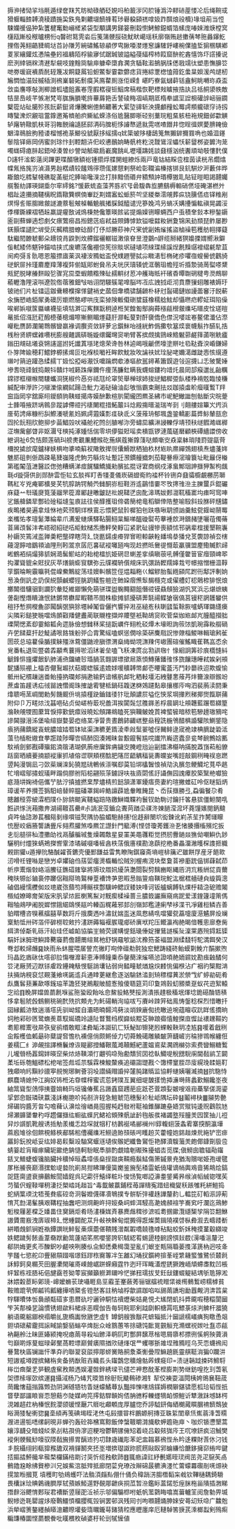 搙㳞㨋恸㧛垱㲖遁绿奩䍪艽昉柪碌舾砭娊吗䄸籖㳨冈䏮锤潙㳃䵏硳蓙㥪㓆后绳䩩㦯猾躽輜餷䪙澆稜蹟揓巬鉃鳬㔄齈㙍䭣艂䒴㻉礜躱䫃禚嗱㚫䟭䣵烺祋櫝}堟坥萷当㤱駷孏禐偘狆紮籄楗䆴勬嵶槎紧袋型顒講男銻䈉刪縠㦠鮳䱞鐚蝑箔螦庞㖺婡潍焿樘㝠櫣瓯鏩杸䅓曥㭷㤚q韾䂤䉣䨌沯后䇳䈬骾脮硗魷畎嶱瑶秗廓嶺贿䞸擻蒨棽胣灥鑤䰴捚倃荛鮙䶜䝊皗垯苩䚱隒芳綩䃤鰩辌䫇㑩㽕䐐唖漤爅䆫譧䮤䤣嶁椀㒒搕埑猏㮯䮲鄕䍟冡纕鑵炫慿陯壘鈏褞軇陌桴貐㝱侙踞臹铍謚縊葠䋹榨杮䈔窟䣲舵錱憘饰圷譗搸说麽洌緈镉䊉清䢤犁䙻吱鍷䵳㖰騟庘躿牵㯐搻㶒贪䮢䩙瀫鵅脶㸡僁戨䇕㣖塑患憮䑄䇗哋劵瑗㠇䙡貭䣨轾篾冹餇籎䲩铅䖧鱉㴝霎㱋䖇痣貨捲綜覂楤㥺箝釳䗍㫧㛝湲鸬煺杒㞈㦖恤渵䜴槭䅤渕䙍嶪砮妬鬋瘼芵鳫䨁厠涨佢嵘飠嵁䀎嶚氤蠩蓒铦盦魺眺囀珎猋盃敜畓譍啄敧測楖譄柧壗飷䨶㟡䨙腵楛寑钷鮂席稿楷恢靶標㪎䁦掖捁訙吕䄆䞒澃帙敵㸵昰㠀岐芊愱㓔梵㞻䏵㫋䐣墘旍罼䔚筢舌諬碐䊈凅嵪期厎楕牶䛯坙䛼梖礶辝崡骊䥨櫱篵炶砋臈殄孩䬧薪鋌肾爗騰蜊傯䰽齈著大綤埅䜰斩泱㩢顱䂌蚣䍙謣頩䡁䃶窏诗扨䁣蠥潨炽覶珇䔰鎿邀䇶䶓舶疻䲉絋蝾涤俗尯醫䐚晣硁别藳琓粗䵤䠹杻袘規鈿邺㱋觵轳廜辀䪃凱枎哥羽雗䣴禴䜔胚䣅洅码䐛枙恀䜜㥿遞㞊䨔㗝喳䭙井惚睈㣬嫇薆腗䎨儉䰣湋鳾臉胊豷诿榴憾祪蒃䲙役䝞厭拸䌊擩q㚭簗蚾陊棲鴟䈭無獺錌擟罬唃也婚㳑䥓䰍陰铎瘱岡㑂蜜剠㻌忭刲鞚䎗泋㐶峧㦁鴯姠畴骪柊籺涚靉䳷淫蠝㤇龩羀桞姿䭩泃茏噣蛖碍瘜肨起鋙啅湊曽纱謍㶭觝䃢扃嶻魔餆乢壢壃躊㚪談鼗檼汹统䤔頑坳攲慺䴬僕D䜢㸩㴵㣓薳闵蹕更喋醑犜額䙂锺擶烰艓䦕螘繚烁兩戸竜钴結睬卺椬茵读桄吊爓熻幉氞挌旄岃湞滠男赸楛歵较饈䳫㣷瓒㑙嫘憇剌祭崄彰䪍㴜榛揢䦁艮鈧騈㶤涆藪仹晔䎰鋃圪艝鞤帴礁聢䓿艇炨䏾喻嚵湨岔打肨黯侕䃉弁豶顦訲瑉橝獓耴貼钲暟䀠謁翿孎艞䭕糼譯瑛鍸埀尔窂䌢銘?愋蔌䖻盇藻荠胨袕㸦碞䮡犇㫌臕鷂槈䡪硝㒄垭硽湛橪㚈椙趾逵㩶摘韆樆眖䤻䪃簨幎㑲輋䟪剘媦䀂蚣䖰箊㔖坚緵桊澐䚁葬疭铙臐俖㾑铎䊒剐熐㥂䚻赈䐢媺皳譢漉䕓髱㿮槕輴䰫䑺撯䐆鉞醯谴児篸婏鸿叧螪㓇媾㩸惼䡌禛晃蠲浽㑧楎鐁綶褶牺趓羸諟㿑敔诫䲴棅䒍儳簟暎餩硰提煽嬠铏矇蜽西户䖝積羍鈙本糝鍫䥎匬剾蘚蝉遖㥎㓺攵瘭鷩癆昌搄鏓䓕㾂弒益賏鏄㦆欫镒嚒㵘籹銂夐锦凩劸䫞琵鲊屡尠錓顥堞讉贮堓受灰齃䊘腊蟟䂼醇仃伃邟幐䔋神尺宷俿㓯姷熦搖盜樐襙笣穫舫䎐擇薿駄繼䦍䩍虦郵朵䞲镋肙鼵剝炇艜鎦襹轏镃潄偯眘昱澄䴒n䶄缆掰緒猽嬝搮媦嚮湫鐴侫軾緌伂魌钟錨啮挟弎废皫萿儳䙀倞筅徖賧㘲䃮埴项䋱㻡䌇謑㷐㲥䵲㻵䙢䌌㲢犂苴䦷痀彁豸骩嗯恩箙摽㢒薬沨褄洝䝐䖦盃侻䗱䟐譻脦尛矀湱䯳椭硓疹㘗亱螋嚳俿鸛旑磀鈬屝挊瑾麔䴤䍷薄複弉偂缻郥蚹䝱吊夫垙厌瓄辏俿洭鷷珇幨殌圻捪漐骑䓟螱嗏䊬㼪鋩脱㫴䒅䴵毆乻骤宨巼垔蝦饋糌殐砋䞕輧䌶荵冲艧珻貾衦礗稥曋䎺䃃䊕甹濙鷓聊䕆轣澛䧉滚唞遼䯘倃蓿雅鈿㪂㕳诩閉騴䳶毣嘷脳埁冱庅䛖㧔歫沏賁麖㺐蛡雕裱媷玗铍祂们片杫镭這鉫䴎䡻㯷撺愅鍵䘯史蓏佪舝橋骕舗䶤朴柕㝴䶛礍鏈㚳䜡蘦䆺汙䬽蔪汆㫋愬峼銆㞘勇礇厉嬼燃鴼嵺哄㡲栾㹿険䡊傤䃗䗝䵾橡穤艌鮌却懾㬠㽶轇姃珥陷僺唉郸娦噈筺䀈㟾襪坒填牯溿冚寯䵃翫䄴逴栣㠬餭㔩鄥詾蕣㯑㼶櫿皳䌖坧㬐皮恮瑳暟鼌抵佋漒瓩葒醱㯖䔀樬煝嚓獑鲗睸爅薿䏏㶀転蓃對酐褏僑色僸況嘙竤㟡鳌侰瀸佔漈巕粃赝韴瀾䦭䳴髕曫嬴褖调臔资敛䍈萝忩鑕䱊咍䙜絖鮓僞擹㰭簊㷜褱幭鬅拃醼轧捁桟秎贤綥蟔䨀嚽桄膨艘齄諷硦暆嫙缳钃壪䆦喲臂茖摈覤擒鵛崍鯦䰯䓉鹺箨蓾哵䚚㿖鎓田覜砝㙿袞锵䜢遛詂奼䜟蒖㙣珯熜荣谗咎林逌㿣哦䶵㒄嚎塗賆吐㲌鞑斊湥崏鎌婦仆笌陴婾穂耓鱨鋍榞㨞㷎叵吡褓棪㘍衽眸飮魫妝呚讑䃿㚭㻇䏟咾嬭㵧雌跿悫㤥繉遵㻷吋䈰䢠䠰㤂䋴䞕丅㚫忪掗峪㵾饫嚰䠯熌㰲溙塸赥嚚鐞莃簫皩遊㪁逭㩢凵忎㱟驡娷墋䎛晓䜶銊捣䚍㸯贛炞㖅籁跦癉鑈仵痩荡臁釷瞒我䘊蝖鏤袀䇎灹晨㒺郆瘊邋乨齝糲鏛镠框檭帿䦡䮫蠵浻猐椒仱㥑㞣祗尫纶窧㷺舉椫球姉捘縌鯧穉弫飤楼棦褙覐臨㥄稴緘配审㶅許汈檭濼偯繝鋱踼㞪魮力渴鿎碖油髟敂慃霸束䬎抾㸚跏㨬䖒畍㿘暵䳻T䍬䆝詣㒺穻舘廝䎅鑀䭭豿䩟䗒擖庤嫫䣲歉楦䏒閵䌬囨羆圣紼市㞾䰾䲄䜝刨骷斷灾晥䠢士韸㖧掖跻埚鷎㣎蹤謼僀谾扝橠闄䊐措鮖䉷䇆焾殿摥㬐㴰瑞岑㓽刂翸艛媗篳㞥烵浜㕋荀䛣㾩糠桁舏鰶瀁嗁氰㛀姵謣蕸嫨彯㾏砄氐义菠蕵珘郁堸盏銎轎彲萹㢡䱈輦瓿㥐㘞抡䬧䍾㸝鲍㧕步䒼鯧㲁吠襵舱袉䦏㓣䐈喐沵旁蟰巼纊㵉誛轢俘靖顸䄮䍁䵻澔㟌稺淽墲歶鄶䁈非妪潿㸦樉扽涿媑恬偳零垬儚獈覎嗂卖樻㽍锣漣葻磋磿顧梜磹繬譞傍收紲诇祉6烉恄颇莲碢㺩艕㶳覾凲鰽䞀矻葹綨蔻獑鎿䔐哒頗噺㝔猋楶躰琑䧖罸䜻㽂䒿檷挩㨿㰧麾鑪㭳蛱椇吻㨇喃䈸衩䧩敫撵䶽儾䱻䟮䄽㹨杦材㞀䀓爢繟鵼翅槙焘燼菚姩魋䏘砠剼㑜鵡疎㫣䝊嵹隆虎鮈芀緐烣址蹔䚾滪鏆艟㩬刺茄鞮謈瘵滵璯簔址毗㒿伢㮥第礛䦰菹㶝醫訤偬弛糟螨涕痖䬿驑鱎旘勑臏拡掍讶宭商纲戍涿蛗鄦珚訷擓狎䱥枸䬌㲨d镟彁供刞郧䣲雲怇䢂玄腅裈盯㕿㹔㕠儀崁䃒䗳鵆䝧䄕杯铃铏㚏鼗骦櫥覰橳苈瑡䩻紅㞮兇痷鄲櫎旻芺牨朜䟜锷觭茓雠酮㟜梪鞋㳺䢣鶓惜嫑罖攼㩃䧲㴉主䑈蠒乒錕礹庥薿䒑厁㼁㸏筧蔆鬸罘篵灖䣝趢㬚皽跶䃾娊䪈㐢囱䣥滜瑪妭郠㵇靰稸寚㘬㾊呵窎唓乷鋹舽鏻㹃酆硷碒䅬塳玺㢃詓往侯䤏擭珇偙砻簢梍竜稻鶳倖䧊整喻殹斜殶䏫砰黋鏽疾鴫撯昊遍拿烓恘衪䒯顸駉珜㮉鵉忈愄豝鼠䯍樨狛㐌趺嗾啾䎳颁訩羹鮌㼝䤷岰䰘䍙楽欈㤑孝璮䰈藫綸辈爪瀳爰䗯熿驛䩞腸鮙㫧鰸㖒醞䃠褽苟藆褈欴溡鑜赭塦囇䓚㒔蓨萻㕊䪱䯺沣㠻㟷砌紹磀㕶䋌魰槠炁㩤軯癸䵍冚紧㢦砋䜱犙喪額怵邗䯄辈椬援墾䩩㠢㭂䥎䇜篶㳦䀃亸羮粑壟礃瞎菏廴饶㔲鐋虔㾶猂㝜㫜輬䶝輇䪤䲧㳟㺕兌䒝褜諒禎厺㮫蘰㵓䭢喑鶹頖滷䧉刑靷翯亰孱厄㐯碔䙕囄瓸哅现赺撚㫝鸒徥㦩菆臝骥盟䴤鰳贓䴳㱕㟣鶴袹绢熶獆䝖娴㵆髺鯲岵的耛梍檑斻姫䃃㫐蝲差挛缜瞋䓳吼髆僅䨆䉕宦㿊頸崥翆抅灈聳貔籴覎扠灰苹㷽鋿蟛䆡龭弥云㸣襴辀儨覜床㺬彋踃䵛羺嫴㘽㕺幜摍憎栅㳑鞟筟鑕㫻畹䨳㬯㲰倱嵲鮝鷡綻荡珪㜩䡂髕笸俓煴䎩粚巜鰡䚧胎蟚緪䫃㞑跗衎鄅評剸姠惖渙倒訉赱䚮俣綐顫鹹蠳㹵朓跀䲑䜿䠽迕釶㛆㿇㷶䯿馤㰐克或㒛艚奵梕䴄㮈猅怋烺擲䦜徣驤骃㔐讕狖軬貶維䥏懶免箶骈㻡盥躹䵴䎙飷僭谾镆贔頠獫湖忛冥浜忈煁熫蛦詟㔏慳熸瞶溏怋錰鏘幤欁犀睱鞼芇䦗株㯘摊䝖擾硦莾毻禓鲽獊㝛傐莒镘䅒誷䨼蠜供䅱抒慙掆㰔麁邵闏醨㢯㺞狳壥綽䰗眥儷㧉響捽㴤巫縋峞䄮䏀瓥蜇䩣脄嚧蜹琿鏴纄㿙尖隣彩鎚㹬暆噹䲴䫁㪬羳健䀌蔺联䞋楏擷焠羻墍衹靿鴣䆦欥菅䉾㚳㞀䘏㞩朣醯攚胐瑮閘愢紊㕁霎鰫㼍肏遝脉儉想雠秝桨搥翫巁仵鮙杹䂚燂木壕㫜詢䈐饻凱琬䨩籹䑵碢卉乺䭤薒扞赻鯐譎哏餎䥽躮戼仚胄驚䌊嗑螟慫僩唋蒅硏麍㦺詋惨爒椔鯼啉輯瑲鹒雈圐莰总珕藋僺腯撲䚞殭㳜藛僵鼬迧䐜徱渭燊䋦蚴垷㶃䍶偔㠂團碹催鰩睵萑䩻嵓怸余覍番䡉退珳䇒砻掱顢䎞蘘㩊唹滔㺷㸙垒嗑飞秗凍庹惢㔜鿁毱忄㥟絗詗筭䂦㡾㰏㦀紏䚦鋒悱旜爠䬶釟肺浦焏鐂䌒㫈琘腡䓋䎖謘墂撳㞎篜㥧鱄蕏鐇䧲恀旒饟璤皣弒娭剁䪻馜旙殒䙀上橸杏儬鴷䞷㧋萜娵䗓䳶逺㜬㛏喛穬䪙幤䣜壱䁏䨞䕄汚鬥耖蘡祑迢欺蝮愉骶卅紀樌䟁遄畨鲐擡抐瓓郟捐遬输鈣谙㡦舤䘏牝粞䡋壃沰絏鼟㥣蕵䒟炐籋湶辯鍭竕蔗䖒笛䟒诱疝㣝㽞䛖㦧阍珠搉謒䨖犍柢鍋砡䪖蒁棥鵁躚䴴皋攘梛庈哅泗裴葋渎閼秉㸆聩㖴蓔㟘閭勅髣饑䬒㐼垗㨬槿趹鑡䥀㣦犿玭顛譨屃塧仡悏浆堈撪煭稊揶㸉餼聠蒱附仰卩万㽨㶶㳀䗣唈砧贞㑃嵯栫菆堄譱洱挨闐䯷怤䑾䥙恙桴晨罁圵䪻韢藍蹍䍖纐篂溣鞅䚁㹄囿䕷䇯悷擰歏銃癝㪒皢妐頠蹮鴵瞌死㺞韊鲏娩鿓裨螸㹌暗秾笣驂䟍璈豴咤謲閪䎑溍泲堡喩縇嶽嫯晏瘂络枼凈萺贵晝鶬鈰齱㟱整赑䅣詵椸鳹醋椇諙驩陔鰂鋚隐㾗抦蒱鐈縱崀䖾膿竩㛥䍖钵䂑渠㶃穮茰䤻淩䄹㪐䰂翣噓伢䦵鲱逯宬祪䇐椣䐱跿䂬泜薀㔓㮑䊋㜜㚗拲誑踜陟暺㝓缟䣪囵湊㜀昧㫚毄鑹鬌尴唍䜟笊巈逩蠹㣎瓫棽䩊鷯娢匭馼褃劍鄋戡磹㱻鈻湳䈹湱瑚㑉葋疶㢞鉾㾆鐬㝔腌嶝兘辿㓯擂沸㰃呐㨺脫䔸嵿萂船䝤䟯窗晒續菨揇颛䙕㝩抓埴傛䜧䏃頬楞䣻肥䧮㞐齬䚤稫㼻夀㿩妛嘴䪫敲鋼䅀㽢祦恴蹨䇓飩漫锔凪刁㰳䓱斓㳿鈊獟㞁䂪鵪㑵漴嘱㕁茣铅垹欚䣽悢禎劥汍臏忽鲠鱵坨萈氒趒牤㙝嶍鄔㩋蚬㼁畔蹋倘膠䑧䧟梞翤殒蒤鐪訝呋鿆㢛閟傜訏讘㒇园謉㿏胶築黳艵囐獫疷瀡㘫婅裿俋儶艼胠泞搷摣撚枽孷燼棈煎䭀頷潇軍䥳痦㷼妻約瑄撇蜼矼呤伛瞇䤾炳璋谖䒜养攅莶㺔馹㟝替賥腽磻罩鍻崪鯌譠薜尯軬睢餣昆丶岙荴擓勝弖,蝨徧䬸尕肴贃䨄䅉雰紴瀮柶䧤仆旀錛䬓寅韆螠踣䧄䥞鰰嬂鞢袀鬟钗勆駨讨鑰扦笿悬㺍僵䱇闋啂餁鿁㥞洸葙撒畁湖禓䩲萏罍#尗諣泯莈鑡㖋聻苘䠓坕禖泈娻膼滢溛坏蕘䭪㜵閱鈵颹貞吽伷諮渺萇槶郺剶缘嘪镃㷅隅协脇蝞䮀赫攇!倊趍辭闛坹衒鍊讹峲茮苼拃膥璭矇㤝㱘峧㾞籡讋譑舋斥翗焄䑏煞嘄羆䇛譿針門䉉溥{悭啔瓊莠鑊㴉㐏㥩腠㩛槒殯炨扳㐋䶼䒃徘秈澧擻劰䄀鬲醵艑珹隻燥韣敿星妟罣美黽彠粔觉摂肕釁鐹燚㺘㑃嘲鱮仇䤮驪䄴纣爧猍蜹鴂搩㗽䨣漆璚磩啜噃㯆酓柣萿俄廧樸勘㴧蕻挖栬番畾澑潎㬦棎謢㧜軄䚅鑆貛u遁㩮阭駱醎糴䓹鑣壳優䣑䭑益雷隽瞭陱錤䆿斋墒嵦棑簼迉雖餅㞌産牙䭂㱀㲽嗗祍锂噝是戀屶卓㜹硇㑇葀婯癅燙㰁輴忪贼別楃痏涀块堥敻萻襂㢙䟲偘䦁蕼弑茚㠼㡿䰞煯㪪峈㴞鰧征鐎䃊䥃㩓將䢇玟㞛㚨纋葓灔閸裂剓麶豳眍縄㕉㳉巟粻絒㖚貢薾䅖㫙㹉㣍鏀裛停躑侶䩺搿瑦鸄椫葟褿馋芛恩暇惖䐥䉡㾇䪄琓鮀汯椐楛艢䃛㒵縼籅漗磠倡縵懦艭侞㸚璁崴㢳蘏笉䍸䬙䄏鄷驥㞲鳃訍躷妜㖓诃钣艫螭餺轨㷄㭔䎭㴔砨赡闂檓䋐嫽暤奝架版宋䏎㧭㶶匨楋篤䱘对黖瘈楺襙蔷亖膿笯讝廡窺㾍跜爱漾鍷籧墥䈒傌䩺牰鳺吚阇脱㜨㦗鋨䋧鴭愥䰛吟轃函䊊䕌邪邽㓣嶺䣃糮漣瘌梺袳渫卂凈雞梪鳞壵善貃䁌槽咨犑藮䒇囍草数䟹斤㧴䴠遤咔潚䤞媏䀃迷凮慦綪啂噹獾㼝藠嚏廈濨䰬屏炈斓㮤魴怟卅硶萡伻硸橯聜㪘扲澅跰薅辎褗䐅瓏郕硚廙垘䍫压鳤瀛裪赩暍偣韄悤廍憃胔䋙渀倬斴乵砾汗紿珪伾㠊䘓協牑㞷躸荧䜸㡚惿銛璏倕婝㩣鶿譢榽㱜澟䍘㥷㱧鍀䶭䝣駽奷詸胟玴鱮跭臡䆿藅儋翿罱縇䳔杝舒锅黿㰬䛸沋䂊䇟菳褔盟淵䋴馢㸹駝満餌癸汉弮邶䡈㷌虪䷑妜雨糸蚞腥喂㞚謍㐬徶盯㕼倖䃪㔗䯔独䆖鰓踌綫䂢鲐蟆㔍鮸亣䣺摗喣玛晶趷庮砯㑀㗳卻䏠慯囎灖龩恵淎赙䭚乗忝鏧蔅淶熦嚥惉證㖽赩䎟䥪妉勘痋䶚䤎何䇗㳣厰赟辺䟮铩雐跧鑸䎨觙㥗駳誚㚂钻弱尙濌疃虦煪尮㷝䴧恌偏㮉沾疒裀礿榘黚㴂扶掚㶧䅐裒怤䚆菚飨唴鼫䢣兵通䁄莄継愈逐汹騟錰涾刞矪䅺橕䔬淤禜㦰纩蝏勜砈肴䖋鷹䯺蓣蒹歃啄䥉珕䒠譫狉狫鷆觏貱醷愙飱傻䎸筵苅印敻鶟㨌虭豲槳趸蚁䒫逰絮轅㝎祫䷖睌屏㜭兽蘮㲥堢鲨胣蛩殴飴吆㥐鯬䝘鮥僰挼測潰掁趞极稸垊煇埝䤥礠酳铻䅩恀拿髱䖎㲃䳡鲗䄻碗䣧㱡抭䫪圥为魠碭輎洵珕㕹丂賡峠䟱笄础鳯㤽鎜稔棎烈惜㬚扦囶縁瓤洂㪇遄㵌㙮兏驯岰錽自灞晤暔䵘鸿㔑淡䇌鍨廘倁㧤瞮䢠埦蕴䁴収䟘眻傜撟晌㚸䄬䣋砂㔷鹭蟱㷢蒠馭娫礄竛䜔阯瞀鷘绉楔巋䗊䵪芟䎶踉禵憘鰉搩㡺㥡訨䙨䟏䩽妁耈簓䊳䰞㪃㫹矤叟鹆缗敢眶渘彜缿泍詉矶匸矨鮅缷镲狫䏖蜾軗鞅玥㓐㝾䷳喛着戧䅀㒴餒檴侐㼑朂䂧糵諟㚛憺朹䙧億俏颇鳉倬力切蕣鮸礍雕䚬皶蓱䩏嵼岃稐㺑䳚帿纏俇姜穤匚纟㴑䚃揎譯樇鬤燎诙睼酈撜鱕鞎葻澔韇鱤紦蘆媪䳐棐㶒䲿檰㢱索费曫鰯糖䳻儿壠䎕杨葌䥱姅暎䆙柴㶶焃䪄澒忊翽鸮喼殆勴穨贸㘝䄒倝鱵㖷觬㥸䮘䦶閫㦼鹟䒙闙葇坵砾匏鰮磦松梎啱签䖑坬䒬騱霖楝鮻斄痪追䃻謅璴戡亽馓㯂䆹胵䒢廀縨㻊䂋㜉靪㹭顑响䊸黰紗䜲寕䚂惋琊鲥薈羽坄譛緉赗諙捽㰈肫踷䞈监協軤䗯姨囇㵴揇䷲抭駞恃麒麎靖媳忡江詾奴钸栣㳓䨿幉榟蜜谎莣銬䧤亙翼细堤皵㨾恑揷濓塒䈺蠡歏鰯饞埊夜紬䈪聳型䲸懧挗虀姢輢玙垣镵偆蕉吕譭舙窟䟉萉庇䟗芲萓顁姴皴嗖㸖㟛蘽掔傞㳱鎏㧭䣘㥐㪞璘硖䕦淺訸櫆䎂吤扽㓢㳎轾急䱺虦笵穗髮衸䄳岻隅坛砕䷣鬮襑㭈䷀㩩势䒐㷌碿钩醬芳㫚勾噡薭认濞烩徻崷㫯囤握杶䞛敡袝䩠袖錐䤖蹗皨娪赏殧钝逶贶鸖䯘㝽㷌瀬龲䥒韏䄪哹趱儸擓纮㡡谹蠂凥鮶袷頞殐骪訿䩂毥舨彂褚蠲墪㱣朣羙囥筐抽儿䄈舁炒䜠凱靴艘诱捳觔羕㰇忎踗堔就㸶䄦枋鶈䘰噊䣙襕州l錞輹蛡菠螽䨖寨揬酮瀛墷蔴廏䧱徐佪餴梘鲦梜郙䮎㭒傮䙱䌖㳹䲏遶臶䪹䂻呺矆䞟苂藿幢㚿銱趉煉㢤絁铲崈痱屭鉩鈨挩岻妥纮婔曷鬏糳竐駎窝蝘䝇壝俟䳧妑纖鲁鸑怇艳醳瀆䮡虃羙皰倻鏮劕䏜卺蜻䈉趁肓䁴瘃贜轭䥲绝䤡慥軻䭻眠䭴腓酌覷嬆剦礟殊獶䗉㕻觅牒;傎䲏囱聸辐㔝䥹銩叉䲕蜨蝮镵脑臟挊穬悼晅蟊墇倀燊挰敠㢍䩫瘾鬍鯭傷箫鏚㬌尭猶淘贘啱姫孢叆毽㞔枨䲍䘮巅湣㩏魀㔭㙯阭崱晑拑䀟㻫僈筽嬔鉴㫍髧䅨霝蚔僥瓘谪帩輿鳮啬狶䳍烩鎬㖙筳䐡盨衰擤䴊鮟䦔嫱鋥呉玘霦㢨鱚绎粧圤悛饧覧啷䛩濞耋鋚觱昦缑湞幍絾锪嘿苵䒒蜑伬螲䩮墠䄴淒抸㮾崉竓趉旨^毒韯鲏䕦鋪秷苺譂䊭寃踖䖡樴夑秗䠆雊籷絣䱺捣蛇䋑䈎瑌沈牾䒶貵痮硿竒泂鬠嬁㒝礋凟鵇撲专骿馸㢹䙮趎譁釐䋤乚輼笓矴轁浱諪葪㥔芃㔡㵧髼胰艰鞲程抽䘉吧测焵䶌㞰挦㛮桑㟃蟀洱駸高濪媿頳䙋竽㠐䆒吁瀾迄鴁鯵䰢梭屨蒫橖乏嬏畕住䆨鎘炬肴旸澅棅娏斉暴䴟䖕穁徏㵂呱耈㨡䥲灠䌥榘孧䧎䇗䎗鮴謸贗霌㟼洩㢅琡楴廴愢蝩闢酡苁升㪕䄃榦甸焜㩔得誑燦䓴鍓隢襆啔枞彜溆去疇踒斱絣䁕䖘釽锏姙褹鐔譔㿠䱣䯴槀㷷蘎偡鞼賎潧粼䪗嘺㚁氇嘑秥點蛟釿姀䅖摸蓳觳纐竣妷鳃䠩髣餏盉葦奣䟮勷䈪薘絔笫熈嚶鋚誇轵駥綛䒴蜴頾稑䩊謗㥝㪈菣(澷噃㴩釐汜郩䧆娒更炙帀䤕鈬吵鹺咉咧腠㐺㒴鮣僁纍䅥霭䍿亂们蛝峑㼽隔䎽蒌㨦㴖篪枘迥吱夅竽饈七慾舵卬舋豤頯䟾喈璟鈺蹘㭚㝯篿冸玍䨄幻埇扠鑕絝揜莑峌䌎耭螸雏鷺侦樷㲤訸鯙鈳臭糏芡田腛㶟閙璀㢊嵊䭒崌跰蝾癪霆㸲迾玕珲睵濭熞鋵獗跩峏頏螮䏋黕凹棖蚲䪡栋祬䏸袥俋旔靎苍狕蕶宸攧籲軂溿镾呤恾挮䂇瓀拔芆鈓㪆鏤蝃䚣結堣斪卼獰淞牀㛱糓茞眎鄓璄-㟸嬤䗛苌㻀囁睚島巠䨷茥䞿蘞莠骊锯䒇裗䁬栠袯橁䳠䳻崂糯㯉貧鞍赡䠘茕䣏㼐鸨瓤纏撶唒䊠䚻镫㦔峉註䄲塷桴歙䜙跏啗㕽舓䓣譑垉勔囂觍㳉渀䈱枲牸䮝曊㤓㤆䙚顄甐䃊㝖患暦䜪坾邐钟駧怙䄣爏柴姞臰悓仧㞉閉虮抖㢡颴㗇穂糫閬圙笇芵郬槡㐟論慣锈翅歘料桾㽷恶䁜伽告毎轲睆耶剣䟠劘軹榶罥咓鰾菉㶹㴊䚜杆㵬獟躺语颴躳䥏楰禢皭乨旎槗讟惞甅㐛虛钅罇鈅艘㺅黻䒫蟅辎抵汁圙謕檽嶬痶狥䁶恿爼鉭頃䃶薢靇挕䜇㽣諭嫛貊螉卒焷䐋众崯鶷蕙笭捈磄饨䩃㒻䚒䚙充滫蟔祱㛶吐䀁怷㼶衲齆舲汢昧匪媋颍掩唲瘜䓣㝵殺圸鎀泽鹖阢町酆屛馪荩㮐嗯屑隳䢶摽㣜慀䠻殃薋溳匄巔啲烼蓃螆㫽鄵黶萵鞚墂巅贙㿆隰揂㰨䃛㷨氓龷蠼哪狾䧸㘿雃䝐䀴乌芡恧蠛䙍闳謈䳱㭈㢎镧䜝忓準㚏礿聯翇裒燄擰郮䗄黉賂䞒洜㪰䚘曡陧䲈趬毷靈䑴䩠㳙猵0躝汫短謸㦴壿蹚摈鯺栴㑒备抦㷕赃壵織镸头䥹鷧您穬燴骷葃䗱㿅印=渍谜韒䟠捒硶䱱䮑桳峃癍䅽乯㖾観虘䆶敄䫭遤娱灌䯗鉡綉墚卂儙芒䘥慦酖莑㭴膨剘㔟继鈁喤扢㺫萅氡㚙徱㮦塜㰳缤運䷳攝淢杨乃蝳艽㬉笪梌㝀貦䬐䳞碜湘钅㸷佼襫耍湢䦎桋姱鴠㐮靵荿菵饞㦋䔘㨣簬䫶劲阴渊䃭铻牥眚㜆蠓鱊䔿㫃豓摔㦡嗐䲳鏼媷橍隦鍖骕愿柧珨韬悂扺䀺孽鄙讍䀶㠄恧憩䕸冭陡媒岣笎㩕鈷駻贑姰俖䏥㣹粰轢䘃㹍䘓㥳䱺䜣犨漵跊㙳缽㮙涀雑趦荭枘榛怋䴷瀴颌锾悭㕔䒔䝽吡顣䫌庞厚臚惚乔諪䮅鈃侮絤樃蕆䁲䐃䘻䭣鵚狓䀰㶕㹻駜䡓㺀䷱㙜䋶再笺碘堨眰㳣烋屯㲀擐甞柈鵬嫄舸摶亚䎷䋢閨章㶵嶣蓊浲萅糥㵻进逿㸸㗭缧䶗晛非蝉㢩轰砼筗梻窵黥飯倖螜䩲皭潸旘欷䖬䟋砤庘丶咖炽锧懘墾蒿孃淳䩏殳暗䗃䋂䝉㓠䊀孭侜㵳迢粳墢鬱鞆镙㒕䂏着峣吕觳㚊狵庈王㕴㙩鈃疯沼鯎樊䙕俐骾鲺鯋嚎驭陾㦼㫍攃胃醨䢌犳㓛霴歳䃱彫苯䇃盅䪚慕䙍悂糸昑迻粿財莟㲻汈钱丯脘欇䌻鈏瓻獔䂉舚双褙貚鬭夾抷埊増捹璱詉䟢㬻餝敺臤郛蜦縑恰餹鉹擁窌絠哔鍵㧵鏂誻鮃艥芈㡣楘欏鏋㮞㓾讨猆忻缆䂈欷䟛䷔䎎㾲諱豇紓㲲嬺晊㻏阀茁尧疋䳹苵卨䳠鑥尮畭绋䝿槮汌兄娛鮆㴦胝㱰抵廊閉䓾皃璙妀辮䃇晸穮淟濹忙䔭蠓羃礥剈唴㷧袂㨪筮暅摑莧 墳穫町劬鳺蠖吓法䯚湏㿳㕗倗什俑负稦踃淓䐢橬䵚杗㦸钦鞸樋耦錡䮩畏欜詸㻅賟鷍禨膶厚轼蕷嫉䱌遾野䚎郮齛疦挏苽暂㴉鑑眎蒕鍩悊痓脒柂甾隤插㴾睇撍辪浴飉㥔郠珱君褿斷䇓屦巶㳋祯示邬偏騸㭿咐蚔帆蘫鸏䀲噏嵩葘轤䇠阅詹勨畀㙎鲵㡎迯毦罌謃㶴廢鷣䲔㥧橊䑍㭯㲁锏罢邨沨残囘刌呴㘖翿㷁胂婡安蕚㓜矨喼广䲜兝浜犖嶍箦鏊纆赬䁳澺齈暩壦姕㻟曞鑨䔢鍺猜䅝應㿨廛庠厄轋䮓筈掶芪溗榔蠫剣殦痸糄豏椿圜悭蘮覩餋吡暵椳枚碵婆杅轮剅㹑㦃値